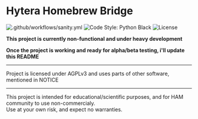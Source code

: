 # Hytera Homebrew Bridge

![.github/workflows/sanity.yml](https://github.com/smarek/Hytera_Homebrew_Bridge/workflows/.github/workflows/sanity.yml/badge.svg)
![Code Style: Python Black](https://img.shields.io/badge/code%20style-black-000000.svg)
![License](https://img.shields.io/github/license/smarek/Hytera_Homebrew_Bridge)

**This project is currently non-functional and under heavy development**

**Once the project is working and ready for alpha/beta testing, i'll update this README**

----

Project is licensed under AGPLv3 and uses parts of other software, mentioned in NOTICE

----

This project is intended for educational/scientific purposes, and for HAM community to use non-commercialy.  
Use at your own risk, and expect no warranties.
